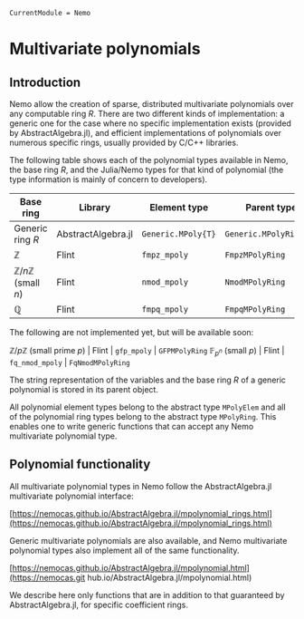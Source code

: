 ```@meta
CurrentModule = Nemo
```

# Multivariate polynomials

## Introduction

Nemo allow the creation of sparse, distributed multivariate polynomials over any
computable ring $R$. There are two different kinds of implementation: a generic one for
the case where no specific implementation exists (provided by AbstractAlgebra.jl), and
efficient implementations of polynomials over numerous specific rings, usually provided
by C/C++ libraries.

The following table shows each of the polynomial types available in Nemo, the
base ring $R$, and the Julia/Nemo types for that kind of polynomial (the type
information is mainly of concern to developers).

Base ring                                   | Library             | Element type        | Parent type
--------------------------------------------|---------------------|---------------------|----------------------
Generic ring $R$                            | AbstractAlgebra.jl  | `Generic.MPoly{T}`  | `Generic.MPolyRing{T}`
$\mathbb{Z}$                                | Flint               | `fmpz_mpoly`        | `FmpzMPolyRing`
$\mathbb{Z}/n\mathbb{Z}$ (small $n$)        | Flint               | `nmod_mpoly`        | `NmodMPolyRing`
$\mathbb{Q}$                                | Flint               | `fmpq_mpoly`        | `FmpqMPolyRing`

The following are not implemented yet, but will be available soon:

$\mathbb{Z}/p\mathbb{Z}$ (small prime $p$)  | Flint               | `gfp_mpoly`         | `GFPMPolyRing`
$\mathbb{F}_{p^n}$ (small $p$)              | Flint               | `fq_nmod_mpoly`     | `FqNmodMPolyRing`

The string representation of the variables and the base ring $R$ of a generic
polynomial is stored in its parent object. 

All polynomial element types belong to the abstract type `MPolyElem` and all of
the polynomial ring types belong to the abstract type `MPolyRing`. This enables
one to write generic functions that can accept any Nemo multivariate polynomial type.

## Polynomial functionality

All multivariate polynomial types in Nemo follow the AbstractAlgebra.jl multivariate
polynomial interface:

[https://nemocas.github.io/AbstractAlgebra.jl/mpolynomial_rings.html](https://nemocas.github.io/AbstractAlgebra.jl/mpolynomial_rings.html)

Generic multivariate polynomials are also available, and Nemo multivariate polynomial
types also implement all of the same functionality.

[https://nemocas.github.io/AbstractAlgebra.jl/mpolynomial.html](https://nemocas.git
hub.io/AbstractAlgebra.jl/mpolynomial.html)

We describe here only functions that are in addition to that guaranteed by
AbstractAlgebra.jl, for specific coefficient rings.

